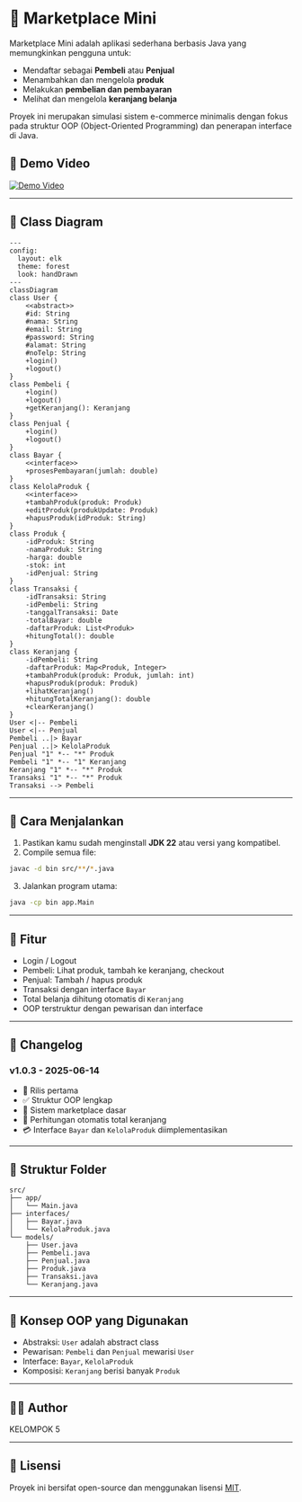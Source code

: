 # 🛒 Marketplace Mini

Marketplace Mini adalah aplikasi sederhana berbasis Java yang memungkinkan pengguna untuk:

- Mendaftar sebagai **Pembeli** atau **Penjual**
- Menambahkan dan mengelola **produk**
- Melakukan **pembelian dan pembayaran**
- Melihat dan mengelola **keranjang belanja**

Proyek ini merupakan simulasi sistem e-commerce minimalis dengan fokus pada struktur OOP (Object-Oriented Programming) dan penerapan interface di Java.

## 📸 Demo Video

[![Demo Video](https://i.ytimg.com/vi/teP3F0WMPvU/hqdefault.jpg?sqp=-oaymwEcCNACELwBSFXyq4qpAw4IARUAAIhCGAFwAcABBg==&rs=AOn4CLAz-Mu4UeqTCKY4WnIJSzxRIhCf7A)](https://www.youtube.com/watch?v=teP3F0WMPvU)

---

## 🧩 Class Diagram

```mermaid
---
config:
  layout: elk
  theme: forest
  look: handDrawn
---
classDiagram
class User {
    <<abstract>>
    #id: String
    #nama: String
    #email: String
    #password: String
    #alamat: String
    #noTelp: String
    +login()
    +logout()
}
class Pembeli {
    +login()
    +logout()
    +getKeranjang(): Keranjang
}
class Penjual {
    +login()
    +logout()
}
class Bayar {
    <<interface>>
    +prosesPembayaran(jumlah: double)
}
class KelolaProduk {
    <<interface>>
    +tambahProduk(produk: Produk)
    +editProduk(produkUpdate: Produk)
    +hapusProduk(idProduk: String)
}
class Produk {
    -idProduk: String
    -namaProduk: String
    -harga: double
    -stok: int
    -idPenjual: String
}
class Transaksi {
    -idTransaksi: String
    -idPembeli: String
    -tanggalTransaksi: Date
    -totalBayar: double
    -daftarProduk: List<Produk>
    +hitungTotal(): double
}
class Keranjang {
    -idPembeli: String
    -daftarProduk: Map<Produk, Integer>
    +tambahProduk(produk: Produk, jumlah: int)
    +hapusProduk(produk: Produk)
    +lihatKeranjang()
    +hitungTotalKeranjang(): double
    +clearKeranjang()
}
User <|-- Pembeli
User <|-- Penjual
Pembeli ..|> Bayar
Penjual ..|> KelolaProduk
Penjual "1" *-- "*" Produk
Pembeli "1" *-- "1" Keranjang
Keranjang "1" *-- "*" Produk
Transaksi "1" *-- "*" Produk
Transaksi --> Pembeli
```

---

## 🚀 Cara Menjalankan

1. Pastikan kamu sudah menginstall **JDK 22** atau versi yang kompatibel.
2. Compile semua file:

```bash
javac -d bin src/**/*.java
```

3. Jalankan program utama:

```bash
java -cp bin app.Main
```

---

## 🧪 Fitur

- Login / Logout
- Pembeli: Lihat produk, tambah ke keranjang, checkout
- Penjual: Tambah / hapus produk
- Transaksi dengan interface `Bayar`
- Total belanja dihitung otomatis di `Keranjang`
- OOP terstruktur dengan pewarisan dan interface

---

## 📓 Changelog

### v1.0.3 - 2025-06-14

- 🚀 Rilis pertama
- ✅ Struktur OOP lengkap
- 🛒 Sistem marketplace dasar
- 🧮 Perhitungan otomatis total keranjang
- 💳 Interface `Bayar` dan `KelolaProduk` diimplementasikan

---

## 📂 Struktur Folder

```
src/
├── app/
│   └── Main.java
├── interfaces/
│   ├── Bayar.java
│   └── KelolaProduk.java
└── models/
    ├── User.java
    ├── Pembeli.java
    ├── Penjual.java
    ├── Produk.java
    ├── Transaksi.java
    └── Keranjang.java
```

---

## 🧠 Konsep OOP yang Digunakan

- Abstraksi: `User` adalah abstract class
- Pewarisan: `Pembeli` dan `Penjual` mewarisi `User`
- Interface: `Bayar`, `KelolaProduk`
- Komposisi: `Keranjang` berisi banyak `Produk`

---

## 🧑‍💻 Author

KELOMPOK 5

---

## 📃 Lisensi

Proyek ini bersifat open-source dan menggunakan lisensi [MIT](LICENSE).
